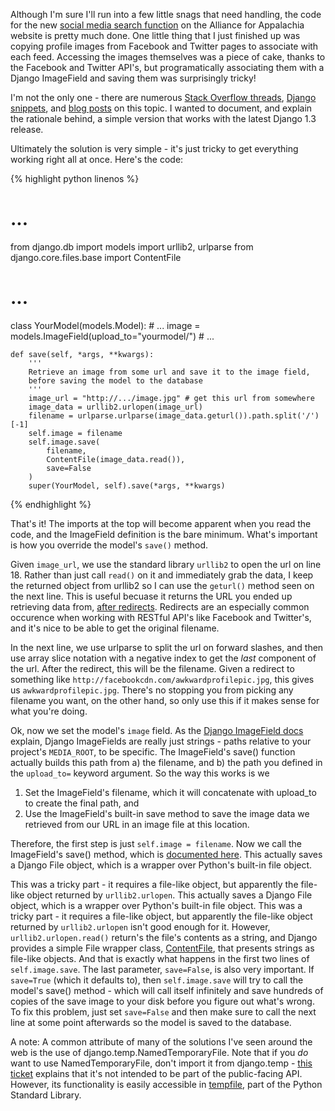 Although I'm sure I'll run into a few little snags that need handling, the code for the new [social media search function] on the Alliance for Appalachia website is pretty much done. One little thing that I just finished up was copying profile images from Facebook and Twitter pages to associate with each feed. Accessing the images themselves was a piece of cake, thanks to the Facebook and Twitter API's, but programatically associating them with a Django ImageField and saving them was surprisingly tricky!

I'm not the only one - there are numerous [Stack Overflow threads](http://stackoverflow.com/questions/1308386/programmatically-saving-image-to-django-imagefield),
[Django snippets](http://djangosnippets.org/snippets/1100/), and [blog posts](http://www.nitinh.com/2009/02/django-example-filefield-and-imagefield/) on this topic. I wanted to document, and explain the rationale behind, a simple version that works with the latest Django 1.3 release.

Ultimately the solution is very simple - it's just tricky to get everything working right all at once.
Here's the code:

{% highlight python linenos %}
# ...
from django.db import models
import urllib2, urlparse
from django.core.files.base import ContentFile
# ...

class YourModel(models.Model):
    # ...
    image = models.ImageField(upload_to="yourmodel/")
    # ...

    def save(self, *args, **kwargs):
        '''
        Retrieve an image from some url and save it to the image field,
        before saving the model to the database
        '''
        image_url = "http://.../image.jpg" # get this url from somewhere
        image_data = urllib2.urlopen(image_url)
        filename = urlparse.urlparse(image_data.geturl()).path.split('/')[-1]
        self.image = filename
        self.image.save(
            filename,
            ContentFile(image_data.read()),
            save=False
        )
        super(YourModel, self).save(*args, **kwargs)

{% endhighlight %}

That's it! The imports at the top will become apparent when you read the code, and the ImageField
definition is the bare minimum. What's important is how you override the model's `save()` method.

Given `image_url`, we use the standard library `urllib2` to open the url on line 18. Rather than just call
`read()` on it and immediately grab the data, I keep the returned object from urllib2 so I can use the
`geturl()` method seen on the next line. This is useful becuase it returns the URL you ended up
retrieving data from, [after redirects](http://docs.python.org/library/urllib2.html#urllib2.urlopen).
Redirects are an especially common occurence when working with RESTful API's like Facebook and Twitter's, and
it's nice to be able to get the original filename.

In the next line, we use urlparse to split the url on forward slashes, and then use array slice
notation with a negative index to get the *last* component of the url. After the redirect, this will
be the filename. Given a redirect to something like `http://facebookcdn.com/awkwardprofilepic.jpg`, this gives us `awkwardprofilepic.jpg`. There's no stopping you from picking any filename you want, on the other hand, so only use this if it makes sense for what you're doing.

Ok, now we set the model's `image` field. As the [Django ImageField docs](https://docs.djangoproject.com/en/dev/ref/models/fields/#imagefield) explain, Django ImageFields are really just strings - paths relative to your project's `MEDIA_ROOT`, to be specific. The ImageField's save() function actually builds this path from a) the filename, and b) the path you defined in the `upload_to=` keyword argument. So the way this works is we

1. Set the ImageField's filename, which it will concatenate with upload_to to create the final path,
   and
2. Use the ImageField's built-in save method to save the image data we retrieved from our URL in an
   image file at this location.

Therefore, the first step is just `self.image = filename`. Now we call the ImageField's save() method,
which is [documented here](https://docs.djangoproject.com/en/1.2/ref/files/file/#additional-methods-on-files-attached-to-objects). This actually saves a Django File object, which is a wrapper over Python's built-in file object.

This was a tricky part - it requires a file-like object, but apparently the file-like object returned by `urllib2.urlopen`. This actually saves a Django File object, which is a wrapper over Python's built-in file object. This was a tricky part - it requires a file-like object, but apparently the file-like object returned by `urllib2.urlopen` isn't good enough for it. However, `urllib2.urlopen.read()` return's the file's contents as a string, and Django provides a simple File wrapper class, [ContentFile](https://docs.djangoproject.com/en/1.2/ref/files/file/#the-contentfile-class), that presents strings as file-like objects. And that is exactly what happens in the first two lines of `self.image.save`. The last parameter, `save=False`, is also very important. If `save=True` (which it defaults to), then `self.image.save` will try to call the model's save() method - which will call itself infinitely and save hundreds of copies of the save image to your disk before you figure out what's wrong. To fix this problem, just set `save=False` and then make sure to call the next line at some point afterwards so the model is saved to the database.

A note: A common attribute of many of the solutions I've seen around the web is the use of django.temp.NamedTemporaryFile. Note that if you *do* want to use NamedTemporaryFile, don't import it from django.temp - [this ticket](https://code.djangoproject.com/ticket/16569) explains that it's not intended to be part of the public-facing API. However, its functionality is easily accessible in [tempfile](http://docs.python.org/library/tempfile.html), part of the Python Standard Library.

[social media search function]: http://appalliance.webfactional.com/feeds/search
